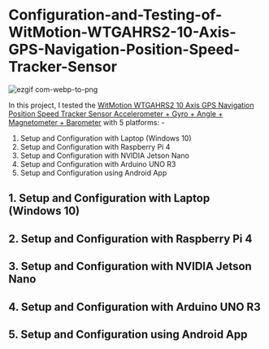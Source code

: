 # Configuration-and-Testing-of-WitMotion-WTGAHRS2-10-Axis-GPS-Navigation-Position-Speed-Tracker-Sensor

![ezgif com-webp-to-png](https://github.com/SamiUddin-tech/Configuration-and-Testing-of-WitMotion-WTGAHRS2-10-Axis-GPS-Navigation-Position-Speed-Tracker-Sensor/assets/81253183/f9f41270-4134-487e-9351-f6df0cc01430)

In this project, I tested the [WitMotion WTGAHRS2 10 Axis GPS Navigation Position Speed Tracker Sensor Accelerometer + Gyro + Angle + Magnetometer + Barometer](https://www.wit-motion.com/inertial-navigation/witmotion-wtgahrs2-10-axis-gps.html) with 5 platforms: -

1. Setup and Configuration with Laptop (Windows 10)
2. Setup and Configuration with Raspberry Pi 4
3. Setup and Configuration with NVIDIA Jetson Nano
4. Setup and Configuration with Arduino UNO R3
5. Setup and Configuration using Android App

## 1. Setup and Configuration with Laptop (Windows 10)

## 2. Setup and Configuration with Raspberry Pi 4

## 3. Setup and Configuration with NVIDIA Jetson Nano

## 4. Setup and Configuration with Arduino UNO R3

## 5. Setup and Configuration using Android App
